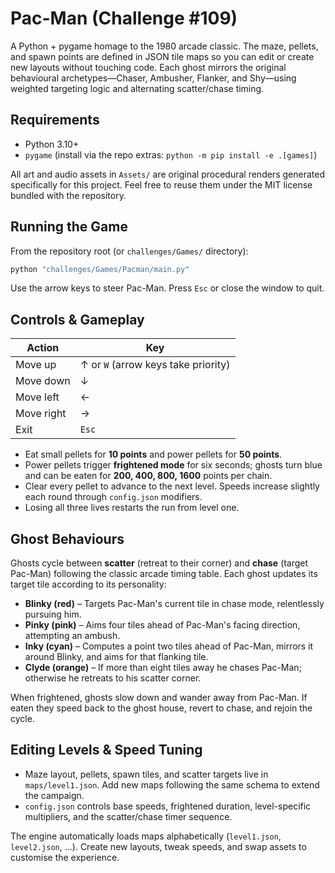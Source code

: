 # Pac-Man (Challenge #109)

A Python + pygame homage to the 1980 arcade classic. The maze, pellets, and spawn points are defined in JSON tile maps so you can edit or create new layouts without touching code. Each ghost mirrors the original behavioural archetypes—Chaser, Ambusher, Flanker, and Shy—using weighted targeting logic and alternating scatter/chase timing.

## Requirements

- Python 3.10+
- `pygame` (install via the repo extras: `python -m pip install -e .[games]`)

All art and audio assets in `Assets/` are original procedural renders generated specifically for this project. Feel free to reuse them under the MIT license bundled with the repository.

## Running the Game

From the repository root (or `challenges/Games/` directory):

```bash
python "challenges/Games/Pacman/main.py"
```

Use the arrow keys to steer Pac-Man. Press `Esc` or close the window to quit.

## Controls & Gameplay

| Action | Key |
| ------ | --- |
| Move up | ↑ or `W` (arrow keys take priority) |
| Move down | ↓ |
| Move left | ← |
| Move right | → |
| Exit | `Esc` |

- Eat small pellets for **10 points** and power pellets for **50 points**.
- Power pellets trigger **frightened mode** for six seconds; ghosts turn blue and can be eaten for **200, 400, 800, 1600** points per chain.
- Clear every pellet to advance to the next level. Speeds increase slightly each round through `config.json` modifiers.
- Losing all three lives restarts the run from level one.

## Ghost Behaviours

Ghosts cycle between **scatter** (retreat to their corner) and **chase** (target Pac-Man) following the classic arcade timing table. Each ghost updates its target tile according to its personality:

- **Blinky (red)** – Targets Pac-Man's current tile in chase mode, relentlessly pursuing him.
- **Pinky (pink)** – Aims four tiles ahead of Pac-Man's facing direction, attempting an ambush.
- **Inky (cyan)** – Computes a point two tiles ahead of Pac-Man, mirrors it around Blinky, and aims for that flanking tile.
- **Clyde (orange)** – If more than eight tiles away he chases Pac-Man; otherwise he retreats to his scatter corner.

When frightened, ghosts slow down and wander away from Pac-Man. If eaten they speed back to the ghost house, revert to chase, and rejoin the cycle.

## Editing Levels & Speed Tuning

- Maze layout, pellets, spawn tiles, and scatter targets live in `maps/level1.json`. Add new maps following the same schema to extend the campaign.
- `config.json` controls base speeds, frightened duration, level-specific multipliers, and the scatter/chase timer sequence.

The engine automatically loads maps alphabetically (`level1.json`, `level2.json`, ...). Create new layouts, tweak speeds, and swap assets to customise the experience.
